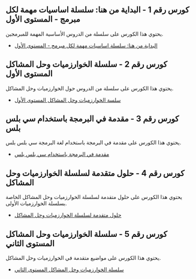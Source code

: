 ## كورس رقم 1 - البداية من هنا: سلسلة اساسيات مهمة لكل مبرمج - المستوى الأول

يحتوي هذا الكورس على سلسلة من الدروس الأساسية المهمة للمبرمجين.

- [البداية من هنا: سلسلة اساسيات مهمة لكل مبرمج - المستوى الأول](https://www.youtube.com/playlist?list=PL3X--QIIK-OHgMV2yBz3GLfM5d_5BxOSj)

## كورس رقم 2 - سلسلة الخوارزميات وحل المشاكل المستوى الأول

يحتوي هذا الكورس على سلسلة من الدروس حول الخوارزميات وحل المشاكل.

- [سلسة الخوارزميات وحل المشاكل المستوى الأول](https://www.youtube.com/playlist?list=PL3X--QIIK-OEUIwbQU79V76RHelBUQKiz)

## كورس رقم 3 - مقدمة في البرمجة باستخدام سي بلس بلس

يحتوي هذا الكورس على مقدمة في البرمجة باستخدام لغة البرمجة سي بلس بلس.

- [مقدمة في البرمجة باستخدام سي بلس بلس](https://www.youtube.com/playlist?list=PL3X--QIIK-OFIRbOHbOXbcfSAvw198lUy)

## كورس رقم 4 - حلول متقدمة لسلسلة الخوارزميات وحل المشاكل

يحتوي هذا الكورس على حلول متقدمة لسلسلة الخوارزميات وحل المشاكل الخاصة بسلسلة الخوارزميات الأولى.

- [حلول متقدمة لسلسلة الخوارزميات وحل المشاكل](https://www.youtube.com/playlist?list=PL3X--QIIK-OEwPmZVfltqCYy6_RuwXr4A)

## كورس رقم 5 - سلسلة الخوارزميات وحل المشاكل المستوى الثاني

يحتوي هذا الكورس على مواضيع متقدمة في الخوارزميات وحل المشاكل.

- [سلسلة الخوارزميات وحل المشاكل المستوى الثاني](https://programmingadvices.com/courses/)
